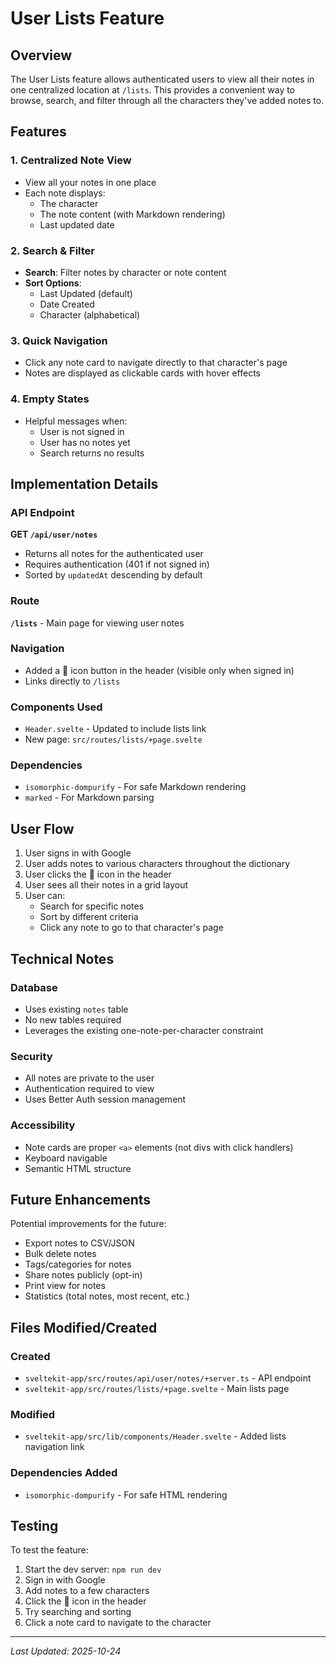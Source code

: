 # User Lists Feature

## Overview

The User Lists feature allows authenticated users to view all their notes in one centralized location at `/lists`. This provides a convenient way to browse, search, and filter through all the characters they've added notes to.

## Features

### 1. Centralized Note View
- View all your notes in one place
- Each note displays:
  - The character
  - The note content (with Markdown rendering)
  - Last updated date

### 2. Search & Filter
- **Search**: Filter notes by character or note content
- **Sort Options**:
  - Last Updated (default)
  - Date Created
  - Character (alphabetical)

### 3. Quick Navigation
- Click any note card to navigate directly to that character's page
- Notes are displayed as clickable cards with hover effects

### 4. Empty States
- Helpful messages when:
  - User is not signed in
  - User has no notes yet
  - Search returns no results

## Implementation Details

### API Endpoint
**GET `/api/user/notes`**
- Returns all notes for the authenticated user
- Requires authentication (401 if not signed in)
- Sorted by `updatedAt` descending by default

### Route
**`/lists`** - Main page for viewing user notes

### Navigation
- Added a 📝 icon button in the header (visible only when signed in)
- Links directly to `/lists`

### Components Used
- `Header.svelte` - Updated to include lists link
- New page: `src/routes/lists/+page.svelte`

### Dependencies
- `isomorphic-dompurify` - For safe Markdown rendering
- `marked` - For Markdown parsing

## User Flow

1. User signs in with Google
2. User adds notes to various characters throughout the dictionary
3. User clicks the 📝 icon in the header
4. User sees all their notes in a grid layout
5. User can:
   - Search for specific notes
   - Sort by different criteria
   - Click any note to go to that character's page

## Technical Notes

### Database
- Uses existing `notes` table
- No new tables required
- Leverages the existing one-note-per-character constraint

### Security
- All notes are private to the user
- Authentication required to view
- Uses Better Auth session management

### Accessibility
- Note cards are proper `<a>` elements (not divs with click handlers)
- Keyboard navigable
- Semantic HTML structure

## Future Enhancements

Potential improvements for the future:
- Export notes to CSV/JSON
- Bulk delete notes
- Tags/categories for notes
- Share notes publicly (opt-in)
- Print view for notes
- Statistics (total notes, most recent, etc.)

## Files Modified/Created

### Created
- `sveltekit-app/src/routes/api/user/notes/+server.ts` - API endpoint
- `sveltekit-app/src/routes/lists/+page.svelte` - Main lists page

### Modified
- `sveltekit-app/src/lib/components/Header.svelte` - Added lists navigation link

### Dependencies Added
- `isomorphic-dompurify` - For safe HTML rendering

## Testing

To test the feature:
1. Start the dev server: `npm run dev`
2. Sign in with Google
3. Add notes to a few characters
4. Click the 📝 icon in the header
5. Try searching and sorting
6. Click a note card to navigate to the character

---

*Last Updated: 2025-10-24*

